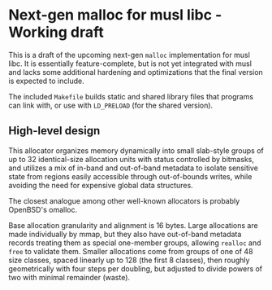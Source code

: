 # Next-gen malloc for musl libc - Working draft

This is a draft of the upcoming next-gen `malloc` implementation for
musl libc. It is essentially feature-complete, but is not yet
integrated with musl and lacks some additional hardening and
optimizations that the final version is expected to include.

The included `Makefile` builds static and shared library files that
programs can link with, or use with `LD_PRELOAD` (for the shared
version).

## High-level design

This allocator organizes memory dynamically into small slab-style
groups of up to 32 identical-size allocation units with status
controlled by bitmasks, and utilizes a mix of in-band and out-of-band
metadata to isolate sensitive state from regions easily accessible
through out-of-bounds writes, while avoiding the need for expensive
global data structures.

The closest analogue among other well-known allocators is probably
OpenBSD's omalloc.

Base allocation granularity and alignment is 16 bytes. Large
allocations are made individually by mmap, but they also have
out-of-band metadata records treating them as special one-member
groups, allowing `realloc` and `free` to validate them. Smaller
allocations come from groups of one of 48 size classes, spaced
linearly up to 128 (the first 8 classes), then roughly geometrically
with four steps per doubling, but adjusted to divide powers of two
with minimal remainder (waste).

